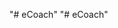 <!--
i ended up fixing the positioning of the cards by making a media query of the entire div of the container to static on smaller screens so it doesnt cover up and useful information. That way, it only turns out to be absolute on bigger screens
>-->


<!--the naming for the pictures under the popolar courses are named from the first two initials of the words together with numbers starting from the first card to the last, i.e "8"
eg. pcc-1 representing "popular courses card-1">

<span style="font-size:300%;color:yellow;">★</span>
<span style="font-size:500%;color:red;">☆</span>
<span style="font-size:500%;color:blue;">★</span>  -->



          
"# eCoach" 
"# eCoach" 
